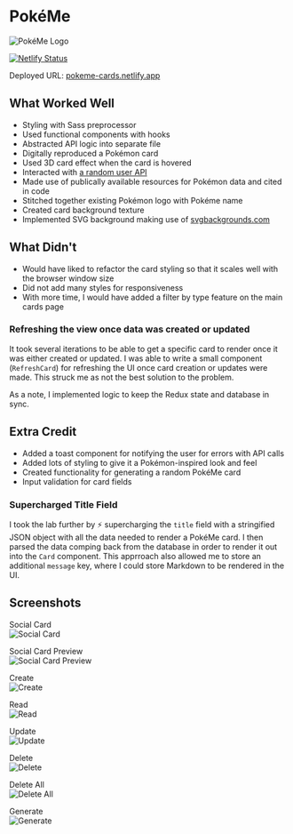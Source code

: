 # PokéMe

![PokéMe Logo](https://pokeme-cards.netlify.app/images/logo/pokeme_logo.png)

[![Netlify Status](https://api.netlify.com/api/v1/badges/e4ba5ad2-ac42-487d-a086-e8eece57074c/deploy-status)](https://app.netlify.com/sites/pokeme-cards/deploys)

Deployed URL: [pokeme-cards.netlify.app](https://pokeme-cards.netlify.app/)

## What Worked Well

- Styling with Sass preprocessor
- Used functional components with hooks
- Abstracted API logic into separate file
- Digitally reproduced a Pokémon card
- Used 3D card effect when the card is hovered
- Interacted with [a random user API](https://randomuser.me/)
- Made use of publically available resources for Pokémon data and cited in code
- Stitched together existing Pokémon logo with Pokéme name
- Created card background texture
- Implemented SVG background making use of [svgbackgrounds.com](https://www.svgbackgrounds.com/)

## What Didn't

- Would have liked to refactor the card styling so that it scales well with the browser window size
- Did not add many styles for responsiveness
- With more time, I would have added a filter by type feature on the main cards page

### Refreshing the view once data was created or updated
It took several iterations to be able to get a specific card to render once it was either created or updated. I was able to write a small component (`RefreshCard`) for refreshing the UI once card creation or updates were made. This struck me as not the best solution to the problem.

As a note, I implemented logic to keep the Redux state and database in sync. 

## Extra Credit
- Added a toast component for notifying the user for errors with API calls
- Added lots of styling to give it a Pokémon-inspired look and feel
- Created functionality for generating a random PokéMe card
- Input validation for card fields

### Supercharged Title Field
I took the lab further by ⚡️ supercharging the `title` field with a stringified JSON object with all the data needed to render a PokéMe card. I then parsed the data comping back from the database in order to render it out into the `Card` component. This apprroach also allowed me to store an additional `message` key, where I could store Markdown to be rendered in the UI.

## Screenshots

Social Card  
![Social Card](https://pokeme-cards.netlify.app/images/social-card/social-card.png)

Social Card Preview  
![Social Card Preview](https://pokeme-cards.netlify.app/images/social-card/social-card-preview.png)

Create  
![Create](https://pokeme-cards.netlify.app/images/screenshots/create.gif)

Read  
![Read](https://pokeme-cards.netlify.app/images/screenshots/read.gif)

Update  
![Update](https://pokeme-cards.netlify.app/images/screenshots/update.gif)

Delete  
![Delete](https://pokeme-cards.netlify.app/images/screenshots/delete.gif)

Delete All  
![Delete All](https://pokeme-cards.netlify.app/images/screenshots/delete_all.gif)

Generate  
![Generate](https://pokeme-cards.netlify.app/images/screenshots/generate.gif)
